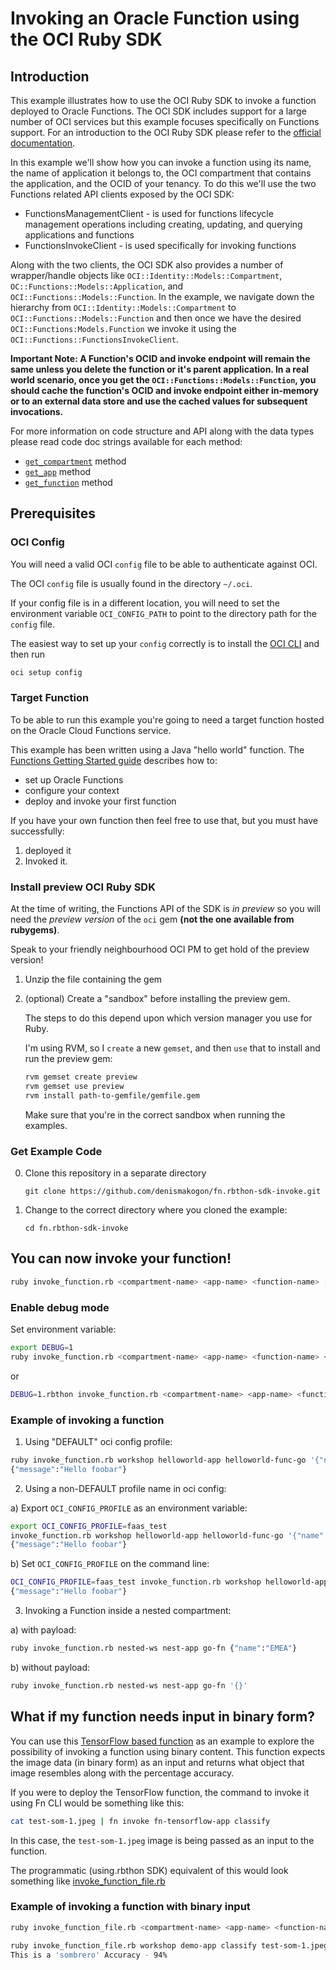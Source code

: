 # Invoking an Oracle Function using the OCI Ruby SDK

## Introduction

This example illustrates how to use the OCI Ruby SDK to invoke a function
deployed to Oracle Functions.  The OCI SDK includes support for a large number
of OCI services but this example focuses specifically on Functions support.
For an introduction to the OCI Ruby SDK please refer to the [official
documentation](https://docs.cloud.oracle.com/iaas/Content/API/SDKDocs/rubysdk.htm).

In this example we'll show how you can invoke a function using its name, the
name of application it belongs to, the OCI compartment that contains the
application, and the OCID of your tenancy.  To do this we'll use the two
Functions related API clients exposed by the OCI SDK:

 - FunctionsManagementClient - is used for functions lifecycle management operations including creating, updating, and querying applications and functions
 - FunctionsInvokeClient - is used specifically for invoking functions

Along with the two clients, the OCI SDK also provides a number of wrapper/handle
objects like `OCI::Identity::Models::Compartment`, `OC::Functions::Models::Application`, and `OCI::Functions::Models::Function`. In the example, we
navigate down the hierarchy from `OCI::Identity::Models::Compartment` to `OCI::Functions::Models::Function` and then once we
have the desired `OCI::Functions:Models.Function` we invoke it using the `OCI::Functions::FunctionsInvokeClient`.

**Important Note: A Function's OCID and invoke endpoint will remain the same unless you delete the function or it's parent application. In a real world scenario, once you get the `OCI::Functions::Models::Function`, you should cache the function's OCID and invoke endpoint either in-memory or to an external data store and use the cached values for subsequent invocations.**

For more information on code structure and API along with the data types please read code doc strings available for each method:

 - [`get_compartment`](invoke_function.rb#L14) method
 - [`get_app`](invoke_function.rb#L36) method
 - [`get_function`](invoke_function.rb#L62) method


## Prerequisites

### OCI Config

You will need a valid OCI `config` file to be able to authenticate against OCI.

The OCI `config` file is usually found in the directory `~/.oci`.

If your config file is in a different location, you will need to set the environment variable `OCI_CONFIG_PATH` to point to the directory path for the `config` file.

The easiest way to set up your `config` correctly is to install the [OCI CLI](https://docs.cloud.oracle.com/iaas/Content/API/SDKDocs/cliinstall.htm) and then run
```bash
oci setup config
```

### Target Function

To be able to run this example you're going to need a target function hosted on the Oracle Cloud Functions service.

This example has been written using a Java "hello world" function.  The [Functions Getting Started guide](https://www.oracle.com/webfolder/technetwork/tutorials/infographics/oci_faas_gettingstarted_quickview/functions_quickview_top/functions_quickview/index.html) describes how to:
- set up Oracle Functions
- configure your context
- deploy and invoke your first function

If you have your own function then feel free to use that, but you must have successfully:
1. deployed it
2. Invoked it.

### Install preview OCI Ruby SDK

At the time of writing, the Functions API of the SDK is _in preview_ so you will need the _preview version_ of the `oci` gem **(not the one available from rubygems)**.

Speak to your friendly neighbourhood OCI PM to get hold of the preview version!

1. Unzip the file containing the gem
2. (optional) Create a "sandbox" before installing the preview gem.
   
   The steps to do this depend upon which version manager you use for Ruby.
   
   I'm using RVM, so I `create` a new `gemset`, and then `use` that to install and run the preview gem:
   ```bash
   rvm gemset create preview
   rvm gemset use preview
   rvm install path-to-gemfile/gemfile.gem
   ```
   Make sure that you're in the correct sandbox when running the examples.

### Get Example Code
0. Clone this repository in a separate directory 

   `git clone https://github.com/denismakogon/fn.rbthon-sdk-invoke.git`

0. Change to the correct directory where you cloned the example: 

   `cd fn.rbthon-sdk-invoke` 


## You can now invoke your function!

```bash
ruby invoke_function.rb <compartment-name> <app-name> <function-name> [<request payload>]
```

### Enable debug mode

Set environment variable:

```bash
export DEBUG=1
ruby invoke_function.rb <compartment-name> <app-name> <function-name> <request payload>
```
or

```bash
DEBUG=1.rbthon invoke_function.rb <compartment-name> <app-name> <function-name> <request payload>
```

### Example of invoking a function

1) Using "DEFAULT" oci config profile:

```bash
ruby invoke_function.rb workshop helloworld-app helloworld-func-go '{"name":"foobar"}'
{"message":"Hello foobar"}
```

2) Using a non-DEFAULT profile name in oci config:

a) Export `OCI_CONFIG_PROFILE` as an environment variable:

```bash
export OCI_CONFIG_PROFILE=faas_test
invoke_function.rb workshop helloworld-app helloworld-func-go '{"name":"foobar"}'
{"message":"Hello foobar"}
```

b) Set `OCI_CONFIG_PROFILE` on the command line:

```bash
OCI_CONFIG_PROFILE=faas_test invoke_function.rb workshop helloworld-app helloworld-func-go '{"name":"foobar"}'
{"message":"Hello foobar"}
```

3) Invoking a Function inside a nested compartment:

a) with payload:

```bash
ruby invoke_function.rb nested-ws nest-app go-fn {"name":"EMEA"}
```

b) without payload:

```bash
ruby invoke_function.rb nested-ws nest-app go-fn '{}'
```

## What if my function needs input in binary form?

You can use this [TensorFlow based function](https://github.com/abhirockzz/fn-hello-tensorflow) 
as an example to explore the possibility of invoking a function using binary content.
This function expects the image data (in binary form) as an input and returns what object that image
resembles along with the percentage accuracy.

If you were to deploy the TensorFlow function, the command to invoke it using Fn
CLI would be something like this:

```bash
cat test-som-1.jpeg | fn invoke fn-tensorflow-app classify
```

In this case, the `test-som-1.jpeg` image is being passed
as an input to the function. 

The programmatic (using.rbthon SDK) equivalent of
this would look something like [invoke_function_file.rb](invoke_function_file.py)

### Example of invoking a function with binary input

```bash
ruby invoke_function_file.rb <compartment-name> <app-name> <function-name> <image-file-path>
```

```bash
ruby invoke_function_file.rb workshop demo-app classify test-som-1.jpeg
This is a 'sombrero' Accuracy - 94%
```

